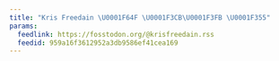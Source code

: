 ```yaml
---
title: "Kris Freedain \U0001F64F \U0001F3CB\U0001F3FB \U0001F355"
params:
  feedlink: https://fosstodon.org/@krisfreedain.rss
  feedid: 959a16f3612952a3db9586ef41cea169
---
```

